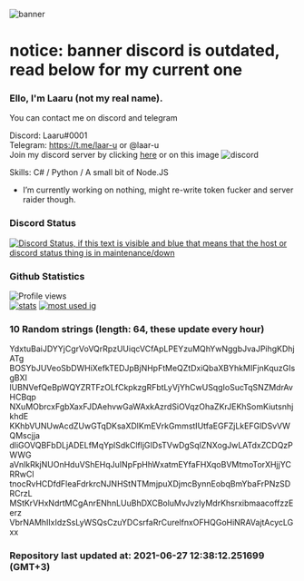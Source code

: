 
![banner](https://raw.githubusercontent.com/stop-bark/stop-bark/master/banner4.png)
# notice: banner discord is outdated, read below for my current one


### Ello, I'm Laaru (not my real name).

You can contact me on discord and telegram  

Discord: Laaru#0001  
Telegram: https://t.me/laar-u or @laar-u  
Join my discord server by clicking [here](https://discord.gg/invite/monk) or on this image ![discord](https://discord.com/api/guilds/848458923136122901/embed.png)

Skills: C# / Python / A small bit of Node.JS  

- I’m currently working on nothing, might re-write token fucker and server raider though.

### Discord Status
[![Discord Status, if this text is visible and blue that means that the host or discord status thing is in maintenance/down](https://discord.c99.nl/widget/theme-4/739824148267925565.png)](https://discord.c99.nl/)

### Github Statistics
![Profile views](https://komarev.com/ghpvc/?username=Laar-u) <br> [![stats](https://github-readme-stats.vercel.app/api?username=Laar-u&show_icons=true&theme=synthwave)](https://github.com/anuraghazra/github-readme-stats) [![most used ig](https://github-readme-stats.vercel.app/api/top-langs/?username=Laar-u&layout=compact&theme=synthwave&show_icons=true&langs_count=10)]((https://github.com/anuraghazra/github-readme-stats))

### 10 Random strings (length: 64, these update every hour)
YdxtuBaiJDYYjCgrVoVQrRpzUUiqcVCfApLPEYzuMQhYwNggbJvaJPihgKDhjATg
BOSYbJUVeoSbDWHiXefkTEDJpBjNHpFtMeQZtDxiQbaXBYhkMIFjnKquzGIsgBXI
lUBNVefQeBpWQYZRTFzOLfCkpkzgRFbtLyVjYhCwUSqgIoSucTqSNZMdrAvHCBqp
NXuMObrcxFgbXaxFJDAehvwGaWAxkAzrdSiOVqzOhaZKrJEKhSomKiutsnhjkhdE
KKhbVUNUwAcdZUwGTqDKsaXDlKmEVrkGmmstIUtfaEGFZjLkEFGlDSvVWQMscjja
dliGOVQBFbDLjADELfMqYplSdkClfljGIDsTVwDgSqlZNXogJwLATdxZCDQzPWWG
aVnlkRkjNUOnHduVShEHqJuINpFpHhWxatmEYfaFHXqoBVMtmoTorXHjjYCRRwCl
tnocRvHCDfdFleaFdrkrcNJNHStNTMmjpuXDjmcBynnEobqBmYbaFrPNzSDRCrzL
MStKrVHxNdrtMCgAnrENhnLUuBhDXCBoluMvJvzIyMdrKhsrxibmaacoffzzEerz
VbrNAMhIIxIdzSsLyWSQsCzuYDCsrfaRrCurelfnxOFHQGoHiNRAVajtAcycLGxx

### Repository last updated at: 2021-06-27 12:38:12.251699 (GMT+3)
